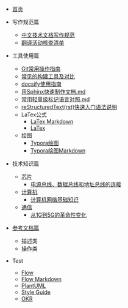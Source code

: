 * [首页](/)
* 写作规范篇

  * [中文技术文档写作规范](写作规范篇/中文技术文档写作规范.md)
  * [翻译活动核查清单](写作规范篇/翻译活动核查清单.md)
* 工具使用篇

  * [Git常用操作指南](工具使用篇/Git常用操作指南.md)
  * [常见的构建工具及对比](工具使用篇/常见的构建工具及对比.md)
  * [docsify使用指南](工具使用篇/docsify使用指南.md)
  * [用Sphinx快速制作文档.md](工具使用篇/用Sphinx快速制作文档.md) 
  * [常用轻量级标记语言对照.md](工具使用篇/常用轻量级标记语言对照.md)
  * [reStructuredText(rst)快速入门语法说明](工具使用篇/reStructuredText(rst)快速入门语法说明.md)
  * LaTex公式 
    * [LaTex Markdown](工具使用篇/LaTex公式/LaTex.md)
    * [LaTex](工具使用篇/LaTex公式/LaTex.html)
  * 绘图
    * [Typora绘图](工具使用篇/绘图/Typora绘图.html)
    * [Typora绘图Markdown](工具使用篇/绘图/Typora绘图Markdown.html)
* 技术知识篇

  * [芯片](技术知识篇/芯片/)
    * [电源总线、数据总线和地址总线的连接](技术知识篇/芯片/电源总线、数据总线和地址总线的连接.md)
  * [计算机](技术知识篇/计算机/)
    * [计算机网络基础知识](技术知识篇/通信/计算机网络基础知识.md)
  * [通信](技术知识篇/通信/)
    * [从1G到5G的革命性变化](技术知识篇/通信/从1G到5G的革命性变化.md)
* [参考文档篇](参考文档篇/)
  * 描述类
  * 操作类
* Test
  * [Flow](Test/Flow.html)
  * [Flow Markdown](Test/Flow.md)
  * [PlantUML](Test/PlantUML_Language_Reference_Guide_zh.pdf)
  * [Style Guide](Test/WuqiStyleGuide7.19.docx)
  * [OKR](Test/HowCanWePlaywithOKR.pptx)
  

